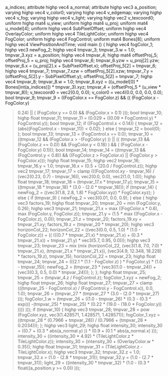 a_indices;
attribute highp vec4 a_normal;
attribute highp vec3 a_position;
varying highp vec4 v_color0;
varying highp vec4 v_edgemap;
varying highp vec4 v_fog;
varying highp vec4 v_light;
varying highp vec2 v_texcoord0;
uniform highp mat4 u_view;
uniform highp mat4 u_proj;
uniform mat4 u_model[4];
uniform highp vec4 SubPixelOffset;
uniform highp vec4 OverlayColor;
uniform highp vec4 TileLightColor;
uniform highp vec4 FogColor;
uniform highp vec4 FogControl;
uniform mat4 Bones[8];
uniform highp vec4 ViewPositionAndTime;
void main ()
{
  highp vec4 fogColor_1;
  highp vec3 newFog_2;
  highp vec4 tmpvar_3;
  tmpvar_3.w = 1.0;
  tmpvar_3.xyz = a_position;
  highp vec4 tmpvar_4;
  highp mat4 offsetProj_5;
  offsetProj_5 = u_proj;
  highp vec4 tmpvar_6;
  tmpvar_6.yzw = u_proj[2].yzw;
  tmpvar_6.x = (u_proj[2].x + SubPixelOffset.x);
  offsetProj_5[2] = tmpvar_6;
  highp vec4 tmpvar_7;
  tmpvar_7.xzw = offsetProj_5[2].xzw;
  tmpvar_7.y = (offsetProj_5[2].y - SubPixelOffset.y);
  offsetProj_5[2] = tmpvar_7;
  highp vec4 tmpvar_8;
  tmpvar_8.w = 1.0;
  tmpvar_8.xyz = ((u_model[0] * Bones[int(a_indices)]) * tmpvar_3).xyz;
  tmpvar_4 = (offsetProj_5 * (u_view * tmpvar_8));
  v_texcoord0 = vec2(0.0, 0.0);
  v_color0 = vec4(0.0, 0.0, 0.0, 0.0);
  bool tmpvar_9;
  tmpvar_9 = ((FogColor.x == FogColor.z) && ((
    (FogColor.x - FogColor.y)
   > 0.24) || (
    (FogColor.y == 0.0)
   && 
    (FogColor.x > 0.1)
  )));
  bool tmpvar_10;
  highp float tmpvar_11;
  tmpvar_11 = (0.029 + ((0.09 * FogControl.y) * FogControl.y));
  bool tmpvar_12;
  if ((FogControl.x < 0.14)) {
    tmpvar_12 = (abs((FogControl.x - tmpvar_11)) < 0.02);
  } else {
    tmpvar_12 = bool(0);
  };
  bool tmpvar_13;
  tmpvar_13 = (FogControl.x == 0.0);
  tmpvar_10 = ((tmpvar_12 && (FogColor.x > 
    -(FogColor.y)
  )) || ((
    (tmpvar_13 && (FogColor.z == 0.0))
   && 
    (FogColor.y < 0.18)
  ) && (
    (FogColor.x - FogColor.y)
   > 0.1)));
  bool tmpvar_14;
  tmpvar_14 = ((tmpvar_13 && (FogControl.y < 0.8)) && ((FogColor.z > FogColor.x) || (FogColor.y > FogColor.x)));
  highp float tmpvar_15;
  highp vec2 tmpvar_16;
  tmpvar_16.y = 1.0;
  tmpvar_16.x = (0.5 + (20.0 / FogControl.z));
  highp vec2 tmpvar_17;
  tmpvar_17 = clamp (((FogControl.xy - tmpvar_16) / (vec2(0.23, 0.7) - tmpvar_16)), vec2(0.0, 0.0), vec2(1.0, 1.0));
  highp float tmpvar_18;
  tmpvar_18 = (tmpvar_17.x * tmpvar_17.y);
  tmpvar_15 = ((tmpvar_18 * tmpvar_18) * (3.0 - (2.0 * tmpvar_18)));
  if (tmpvar_14) {
    newFog_2 = ((vec3(1.8, 2.8, 1.8) * FogColor.xyz) * FogColor.xyz);
  } else {
    if (tmpvar_9) {
      newFog_2 = vec3(0.01, 0.0, 0.9);
    } else {
      highp vec3 factors_19;
      highp float tmpvar_20;
      tmpvar_20 = min (FogColor.y, 0.26);
      highp vec3 tmpvar_21;
      tmpvar_21.x = max ((FogColor.x * 0.6), max (FogColor.y, FogColor.z));
      tmpvar_21.y = (1.5 * max ((FogColor.x - FogColor.z), 0.0));
      tmpvar_21.z = tmpvar_20;
      factors_19.xy = tmpvar_21.xy;
      factors_19.z = (tmpvar_20 * tmpvar_20);
      highp vec3 horizonCol_22;
      horizonCol_22 = ((vec3(0.0, 0.5, 1.0) * (1.0 - FogColor.z)) + ((
        (((0.7 * tmpvar_21.x) * tmpvar_21.x) + (0.3 * tmpvar_21.x))
       + tmpvar_21.y) * vec3(5.7, 0.95, 0.0)));
      highp vec3 tmpvar_23;
      tmpvar_23 = mix (mix (horizonCol_22, (vec3(1.8, 7.0, 7.0) * tmpvar_21.x), (tmpvar_21.x * tmpvar_21.x)), (vec3(4.9, 12.348, 18.228) * factors_19.z), tmpvar_15);
      horizonCol_22 = tmpvar_23;
      highp float tmpvar_24;
      tmpvar_24 = (((2.1 * 
        (1.1 - FogColor.z)
      ) * FogColor.y) * (1.0 - tmpvar_15));
      newFog_2 = (tmpvar_23 * (vec3((1.0 - tmpvar_24)) + (vec3(0.3, 0.5, 0.0) * tmpvar_24)));
    };
  };
  highp float tmpvar_25;
  tmpvar_25 = (tmpvar_4.z / FogControl.z);
  fogColor_1.xyz = newFog_2;
  highp float tmpvar_26;
  highp float tmpvar_27;
  tmpvar_27 = clamp (((tmpvar_25 - FogControl.x) / (FogControl.y - FogControl.x)), 0.0, 1.0);
  tmpvar_26 = (tmpvar_27 * (tmpvar_27 * (3.0 - 
    (2.0 * tmpvar_27)
  )));
  fogColor_1.w = (tmpvar_26 + ((1.0 - tmpvar_26) * (0.3 - 
    (0.3 * exp(((
      -(tmpvar_25)
     * tmpvar_25) * (0.22 * 
      (19.0 - (18.0 * FogColor.y))
    ))))
  )));
  if (tmpvar_10) {
    highp vec3 tmpvar_28;
    tmpvar_28 = pow (FogColor.xyz, vec3(1.428571, 1.428571, 1.428571));
    fogColor_1.xyz = ((tmpvar_28 * (0.7966 + tmpvar_28)) / (0.7966 + (tmpvar_28 * 0.2034)));
  };
  highp vec3 light_29;
  highp float intensity_30;
  intensity_30 = ((0.7 + (0.3 * 
    abs(a_normal.y)
  )) * (0.9 + (0.1 * 
    abs(a_normal.x)
  )));
  intensity_30 = ((intensity_30 * 4.92) * (TileLightColor.z * TileLightColor.z));
  intensity_30 = (intensity_30 + (OverlayColor.w * 0.35));
  highp float tmpvar_31;
  tmpvar_31 = (TileLightColor.z - TileLightColor.x);
  highp vec3 tmpvar_32;
  tmpvar_32.z = 1.0;
  tmpvar_32.x = (1.0 - (2.8 * tmpvar_31));
  tmpvar_32.y = (1.0 - (2.7 * tmpvar_31));
  light_29 = ((intensity_30 * tmpvar_32) * (1.0 - (0.3 * 
    float((a_position.y >= 0.0))
  )));
 
